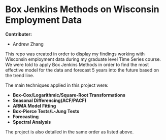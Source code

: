 # Box Jenkins Methods on Wisconsin Employment Data

**Contributer:**
- Andrew Zhang

This repo was created in order to display my findings working with Wisconsin employment data during my graduate level Time Series course. We were told to apply Box Jenkins Methods in order to find the most effective model for the data and forecast 5 years into the future based on the trend line.

The main techniques applied in this project were:
- **Box-Cox/Logarithmic/Square-Root Transformations**
- **Seasonal Differencing(ACF/PACF)**
- **ARMA Model Fitting**
- **Box-Pierce Tests/L-Jung Tests**
- **Forecasting**
- **Spectral Analysis**

The project is also detailed in the same order as listed above.
